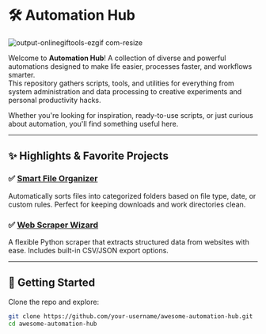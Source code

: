 # 🛠️ Automation Hub
![output-onlinegiftools-ezgif com-resize](https://github.com/user-attachments/assets/6c168326-c751-4078-8732-cc65a7e3fead)

Welcome to **Automation Hub**! A collection of diverse and powerful automations designed to make life easier, processes faster, and workflows smarter.  
This repository gathers scripts, tools, and utilities for everything from system administration and data processing to creative experiments and personal productivity hacks.

Whether you're looking for inspiration, ready-to-use scripts, or just curious about automation, you'll find something useful here.

---

## ✨ Highlights & Favorite Projects

### ✅ [Smart File Organizer](./smart-file-organizer)
Automatically sorts files into categorized folders based on file type, date, or custom rules. Perfect for keeping downloads and work directories clean.

### ✅ [Web Scraper Wizard](./web-scraper-wizard)
A flexible Python scraper that extracts structured data from websites with ease. Includes built-in CSV/JSON export options.

---


## 🚀 Getting Started

Clone the repo and explore:

```bash
git clone https://github.com/your-username/awesome-automation-hub.git
cd awesome-automation-hub

